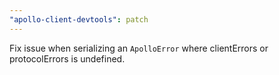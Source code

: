 ```yaml
---
"apollo-client-devtools": patch
---
```


Fix issue when serializing an `ApolloError` where clientErrors or protocolErrors is undefined.
